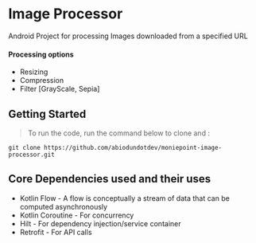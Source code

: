 # Image Processor

Android Project for processing Images downloaded from a specified URL

#### Processing options
- Resizing
- Compression
- Filter [GrayScale, Sepia]


## Getting Started

> To run the code, run the command below to clone and :

```
git clone https://github.com/abiodundotdev/moniepoint-image-processor.git
```



## Core Dependencies used and their uses
- Kotlin Flow - A flow is conceptually a stream of data that can be computed asynchronously
- Kotlin Coroutine - For concurrency
- Hilt -  For dependency injection/service container
- Retrofit - For API calls



